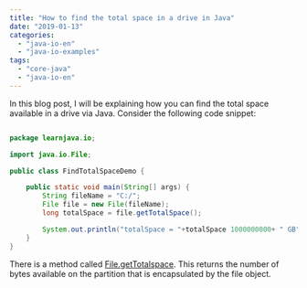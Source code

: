 ```yaml
---
title: "How to find the total space in a drive in Java"
date: "2019-01-13"
categories: 
  - "java-io-en"
  - "java-io-examples"
tags: 
  - "core-java"
  - "java-io-en"
---
```


In this blog post, I will be explaining how you can find the total space available in a drive via Java. Consider the following code snippet:

````java

package learnjava.io;

import java.io.File;

public class FindTotalSpaceDemo {

    public static void main(String[] args) { 
        String fileName = "C:/"; 
        File file = new File(fileName); 
        long totalSpace = file.getTotalSpace();

        System.out.println("totalSpace = "+totalSpace 1000000000+ " GB");
    }
}
````

There is a method called [File.getTotalspace](https://docs.oracle.com/javase/8/docs/api/java/io/File.html#getTotalSpace--). This returns the number of bytes available on the partition that is encapsulated by the file object.

